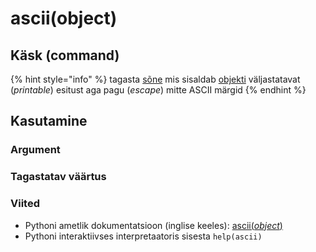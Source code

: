 # ascii\(object\)

## Käsk \(command\)

{% hint style="info" %}
tagasta [sõne](../sisseehitatud-tueuebid/sone-str/) mis sisaldab [objekti](../../terminid/sonastik/objekt-object.md) väljastatavat \(_printable_\) esitust aga pagu \(_escape_\) mitte ASCII märgid
{% endhint %}

## Kasutamine

### Argument

### Tagastatav väärtus

### Viited

* Pythoni ametlik dokumentatsioon \(inglise keeles\): [ascii\(_object_\)](https://docs.python.org/3/library/functions.html#ascii)
* Pythoni interaktiivses interpretaatoris sisesta `help(ascii)`

